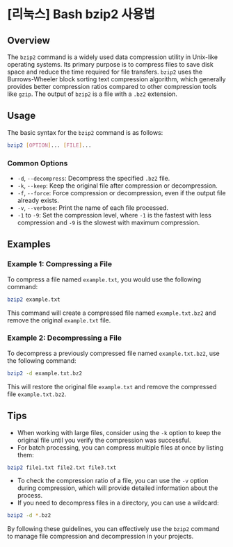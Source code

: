 # [리눅스] Bash bzip2 사용법

## Overview
The `bzip2` command is a widely used data compression utility in Unix-like operating systems. Its primary purpose is to compress files to save disk space and reduce the time required for file transfers. `bzip2` uses the Burrows-Wheeler block sorting text compression algorithm, which generally provides better compression ratios compared to other compression tools like `gzip`. The output of `bzip2` is a file with a `.bz2` extension.

## Usage
The basic syntax for the `bzip2` command is as follows:

```bash
bzip2 [OPTION]... [FILE]...
```

### Common Options
- `-d`, `--decompress`: Decompress the specified `.bz2` file.
- `-k`, `--keep`: Keep the original file after compression or decompression.
- `-f`, `--force`: Force compression or decompression, even if the output file already exists.
- `-v`, `--verbose`: Print the name of each file processed.
- `-1` to `-9`: Set the compression level, where `-1` is the fastest with less compression and `-9` is the slowest with maximum compression.

## Examples

### Example 1: Compressing a File
To compress a file named `example.txt`, you would use the following command:

```bash
bzip2 example.txt
```

This command will create a compressed file named `example.txt.bz2` and remove the original `example.txt` file.

### Example 2: Decompressing a File
To decompress a previously compressed file named `example.txt.bz2`, use the following command:

```bash
bzip2 -d example.txt.bz2
```

This will restore the original file `example.txt` and remove the compressed file `example.txt.bz2`.

## Tips
- When working with large files, consider using the `-k` option to keep the original file until you verify the compression was successful.
- For batch processing, you can compress multiple files at once by listing them:

```bash
bzip2 file1.txt file2.txt file3.txt
```

- To check the compression ratio of a file, you can use the `-v` option during compression, which will provide detailed information about the process.
- If you need to decompress files in a directory, you can use a wildcard:

```bash
bzip2 -d *.bz2
```

By following these guidelines, you can effectively use the `bzip2` command to manage file compression and decompression in your projects.